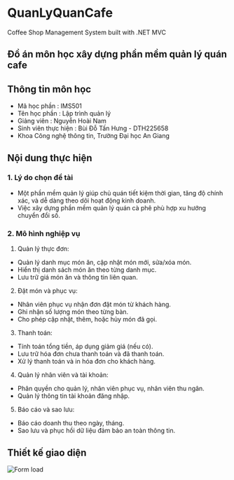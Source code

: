 # QuanLyQuanCafe
 Coffee Shop Management System built with .NET MVC

## Đồ án môn học xây dựng phần mềm quản lý quán cafe

## Thông tin môn học

- Mã học phần : IMS501
- Tên học phần : Lập trình quản lý 
- Giảng viên : Nguyễn Hoài Nam
- Sinh viên thực hiện : Bùi Đỗ Tấn Hưng - DTH225658
- Khoa Công nghệ thông tin, Trường Đại học An Giang

## Nội dung thực hiện
### 1. Lý do chọn đề tài
- Một phần mềm quản lý giúp chủ quán tiết kiệm thời gian, tăng độ chính xác, và dễ dàng theo dõi hoạt động kinh doanh.
- Việc xây dựng phần mềm quản lý quán cà phê phù hợp xu hướng chuyển đổi số.

### 2. Mô hình nghiệp vụ
1.	Quản lý thực đơn:
-	Quản lý danh mục món ăn, cập nhật món mới, sửa/xóa món.
-	Hiển thị danh sách món ăn theo từng danh mục.
-	Lưu trữ giá món ăn và thông tin liên quan.
2.	Đặt món và phục vụ:
-	Nhân viên phục vụ nhận đơn đặt món từ khách hàng.
-	Ghi nhận số lượng món theo từng bàn.
-	Cho phép cập nhật, thêm, hoặc hủy món đã gọi.
3.	Thanh toán:
-	Tính toán tổng tiền, áp dụng giảm giá (nếu có).
-	Lưu trữ hóa đơn chưa thanh toán và đã thanh toán.
-	Xử lý thanh toán và in hóa đơn cho khách hàng.
4.	Quản lý nhân viên và tài khoản:
-	Phân quyền cho quản lý, nhân viên phục vụ, nhân viên thu ngân.
-	Quản lý thông tin tài khoản đăng nhập.
5.	Báo cáo và sao lưu:
-	Báo cáo doanh thu theo ngày, tháng.
-	Sao lưu và phục hồi dữ liệu đảm bảo an toàn thông tin.

## Thiết kế giao diện
![Form load](Image/Form_Load)
